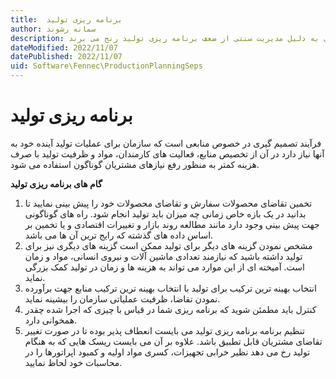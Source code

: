 ```yaml
---
title:  برنامه ریزی تولید
author: سمانه رشوند  
description: برنامه ریزی تولید نقش بسزایی در برآورد تقاضای مشتریان، تهیه و تدارک مواد اولیه، کاهش هزینه های جاری و ثابت واحدهای تولیدی دارد. اما اکثر واحدهای تولیدی به دلیل مدیریت سنتی از ضعف برنامه ریزی تولید رنج می برند.
dateModified: 2022/11/07
datePublished: 2022/11/07
uid: Software\Fennec\ProductionPlanningSeps
---
```

# برنامه ریزی تولید

فرآیند تصمیم گیری در خصوص منابعی است که سازمان برای عملیات تولید آینده خود به آنها نیاز دارد در آن از تخصیص منابع، فعالیت های کارمندان، مواد و ظرفیت تولید با صرف هزینه کمتر به منظور رفع نیازهای مشتریان گوناگون استفاده می شود.


**گام های برنامه ریزی تولید**

1.	تخمین تقاضای محصولات
سفارش و تقاضای محصولات خود را پیش بینی نمایید تا بدانید در یک بازه خاص زمانی چه میزان باید تولید انجام شود. راه های گوناگونی جهت پیش بینی وجود دارد مانند مطالعه روند بازار و تغییرات اقتصادی و یا تخمین بر اساس داده های گذشته که رایج ترین آن ها می باشد.
2.	مشخص نمودن گزینه های دیگر برای تولید
ممکن است گزینه های دیگری نیز برای تولید داشته باشید که نیازمند تعدادی ماشین آلات و نیروی انسانی، مواد و زمان است. آمیخته ای از این موارد می تواند به هزینه ها و زمان در تولید کمک بزرگی نماید.
3.	انتخاب بهینه ترین ترکیب برای تولید 
با انتخاب بهینه ترین ترکیب منابع جهت برآورده نمودن تقاضا، ظرفیت عملیاتی سازمان را بیشینه نماید.
4.	کنترل
باید مطمئن شوید که برنامه ریزی شما در قیاس با چیزی که اجرا شده چقدر همخوانی دارد.
5.	تنظیم برنامه
برنامه ریزی تولید می بایست انعطاف پذیر بوده تا در صورت تغییر تقاضای مشتریان قابل تطبیق باشد.
علاوه بر آن می بایست ریسک هایی که به هنگام تولید رخ می دهد نظیر خرابی تجهیزات، کسری مواد اولیه و کمبود اپراتورها را در محاسبات خود لحاظ نمایید.
